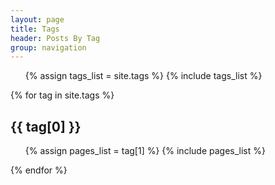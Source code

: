 ```yaml
---
layout: page
title: Tags
header: Posts By Tag
group: navigation
---
```


<ul class="tag_box inline">
  {% assign tags_list = site.tags %}  
  {% include tags_list %}
</ul>


{% for tag in site.tags %} 
  <h2 id="{{ tag[0] }}-ref">{{ tag[0] }}</h2>
  <ul>
    {% assign pages_list = tag[1] %}  
    {% include pages_list %}
  </ul>
{% endfor %}
